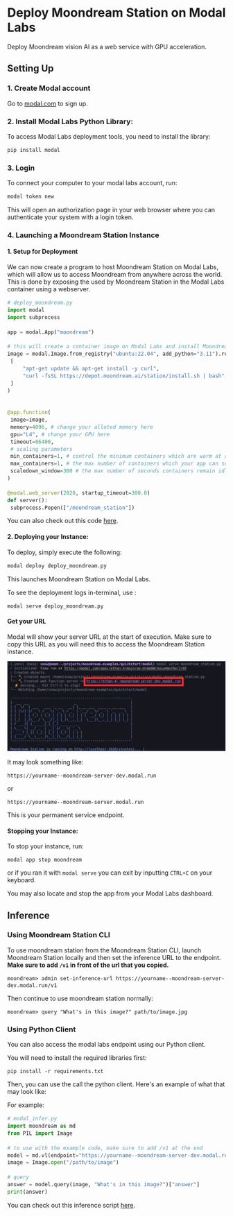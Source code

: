 # Deploy Moondream Station on Modal Labs

Deploy Moondream vision AI as a web service with GPU acceleration.

## Setting Up

### **1. Create Modal account**
Go to [modal.com](https://modal.com) to sign up.

### **2. Install Modal Labs Python Library**:
To access Modal Labs deployment tools, you need to install the library:

   ```bash
   pip install modal
   ```

### **3. Login**
   To connect your computer to your modal labs account, run:
   ```bash
   modal token new
   ```
   This will open an authorization page in your web browser where you can authenticate your system with a login token.

### **4. Launching a Moondream Station Instance**

#### 1. Setup for Deployment

We can now create a program to host Moondream Station on Modal Labs, which will allow us to access Moondream from anywhere across the world. This is done by exposing the used by Moondream Station in the Modal Labs container using a webserver.

   ```python
# deploy_moondream.py
import modal
import subprocess

app = modal.App("moondream")

# this will create a container image on Modal Labs and install Moondream Station
image = modal.Image.from_registry("ubuntu:22.04", add_python="3.11").run_commands(
    [
        "apt-get update && apt-get install -y curl",
        "curl -fsSL https://depot.moondream.ai/station/install.sh | bash",
    ]
)


@app.function(
    image=image,
    memory=4096, # change your alloted memory here
    gpu="L4", # change your GPU here
    timeout=86400,
    # scaling parameters
    min_containers=1, # control the minimum containers which are warm at any time
    max_containers=1, # the max number of containers which your app can scale up to
    scaledown_window=300 # the max number of seconds containers remain idle before scaling down
)

@modal.web_server(2020, startup_timeout=300.0)
def server():
    subprocess.Popen(["/moondream_station"])

   ```
You can also check out this code [here](quickstart/modal/deploy_moondream.py).

#### **2. Deploying your Instance**:

To deploy, simply execute the following:
   ```bash
   modal deploy deploy_moondream.py
   ```
This launches Moondream Station on Modal Labs. 

To see the deployment logs in-terminal, use :

```
modal serve deploy_moondream.py
```

#### **Get your URL**
Modal will show your server URL at the start of execution. Make sure to copy this URL as you will need this to access the Moondream Station instance.

![alt text](readme-images/example-image.png)

It may look something like:
   ```
   https://yourname--moondream-server-dev.modal.run
   ```
   or
   ```
   https://yourname--moondream-server.modal.run
   ```
   This is your permanent service endpoint.

#### **Stopping your Instance**:

To stop your instance, run:

```
modal app stop moondream
```

or if you ran it with `modal serve` you can exit by inputting `CTRL+C` on your keyboard.

You may also locate and stop the app from your Modal Labs dashboard.


## Inference

### Using Moondream Station CLI
To use moondream station from the Moondream Station CLI, launch Moondream Station locally and then set the inference URL to the endpoint. **Make sure to add `/v1` in front of the url that you copied.**

```
moondream> admin set-inference-url https://yourname--moondream-server-dev.modal.run/v1
```

Then continue to use moondream station normally:

```
moondream> query "What's in this image?" path/to/image.jpg
```

### Using Python Client
You can also access the modal labs endpoint using our Python client.

You will need to install the required libraries first:

```
pip install -r requirements.txt
```

Then, you can use the call the python client. Here's an example of what that may look like:

For example:
```python
# modal_infer.py
import moondream as md
from PIL import Image

# to use with the example code, make sure to add /v1 at the end
model = md.vl(endpoint="https://yourname--moondream-server-dev.modal.run/v1")
image = Image.open("/path/to/image")

# query
answer = model.query(image, "What's in this image?")["answer"]
print(answer)
```

You can check out this inference script [here](modal_infer.py).